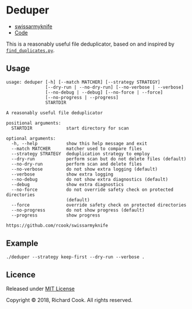 # Deduper

* [swissarmyknife](README.md)
* [Code](deduper)

This is a reasonably useful file deduplicator, based on and inspired by [`find_duplicates.py`][find-duplicates].

## Usage

```
usage: deduper [-h] [--match MATCHER] [--strategy STRATEGY]
               [--dry-run | --no-dry-run] [--no-verbose | --verbose]
               [--no-debug | --debug] [--no-force | --force]
               [--no-progress | --progress]
               STARTDIR

A reasonably useful file deduplicator

positional arguments:
  STARTDIR             start directory for scan

optional arguments:
  -h, --help           show this help message and exit
  --match MATCHER      matcher used to compare files
  --strategy STRATEGY  deduplication strategy to employ
  --dry-run            perform scan but do not delete files (default)
  --no-dry-run         perform scan and delete files
  --no-verbose         do not show extra logging (default)
  --verbose            show extra logging
  --no-debug           do not show extra diagnostics (default)
  --debug              show extra diagnostics
  --no-force           do not override safety check on protected directories
                       (default)
  --force              override safety check on protected directories
  --no-progress        do not show progress (default)
  --progress           show progress

https://github.com/rcook/swissarmyknife
```

## Example

```
./deduper --strategy keep-first --dry-run --verbose .
```

## Licence

Released under [MIT License][licence]

Copyright &copy; 2018, Richard Cook. All rights reserved.

[find-duplicates]: https://gist.github.com/jinie/b51f75fa1ece7c02ca3f/
[licence]: LICENSE

